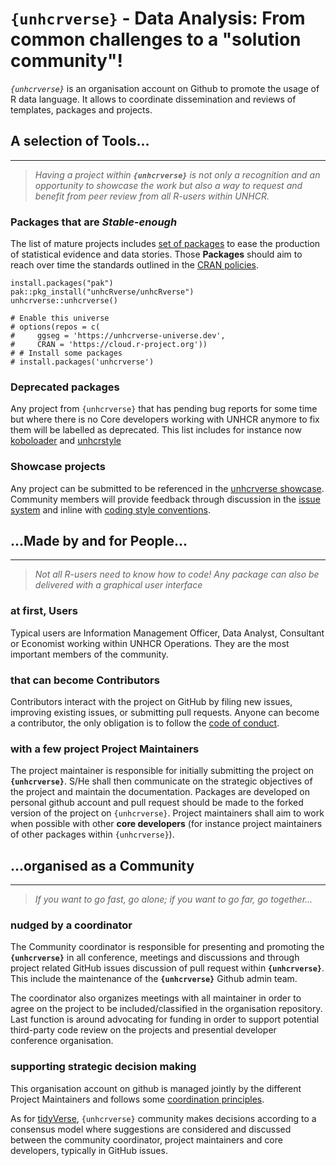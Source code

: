 # `{unhcrverse}` - **Data Analysis: From common challenges to a "solution community"**!

*`{unhcrverse}`* is an organisation account on Github  to promote the usage of R data language. It allows to coordinate dissemination and reviews of templates, packages and projects.


## A selection of Tools...

------------------------------------------------------------------------

> *Having a project within __`{unhcrverse}`__ is not only a recognition and an opportunity to showcase the work but also a way to request and benefit from peer review from all R-users within UNHCR.*

### Packages that are *Stable-enough*
The list of mature projects includes [set of packages](articles/ecosystem.html) to ease the production of statistical evidence and data stories. Those **Packages** should aim to reach over time the standards outlined in the [CRAN policies](https://cran.r-project.org/web/packages/policies.html).

```{r}
install.packages("pak")
pak::pkg_install("unhcRverse/unhcRverse")
unhcrverse::unhcrverse()

# Enable this universe
# options(repos = c(
#     ggseg = 'https://unhcrverse-universe.dev',
#     CRAN = 'https://cloud.r-project.org'))
# # Install some packages
# install.packages('unhcrverse')

```

### Deprecated packages
Any project from `{unhcrverse}` that has pending bug reports for some time but where there is no Core developers working with UNHCR anymore to fix them will be labelled as deprecated. This list includes for instance now [koboloader](https://unhcr.github.io/koboloadeR/docs/) and [unhcrstyle](https://unhcr-web.github.io/unhcRstyle/docs/)

### Showcase projects
Any project can be submitted to be referenced in the [unhcrverse showcase](articles/showcase.html). Community members will provide feedback through discussion in the [issue system](https://github.com/unhcRverse/unhcRverse/issues) and inline with [coding style conventions](articles/codingstyle.html).

## ...Made by and for People...

------------------------------------------------------------------------

> *Not all R-users need to know how to code! Any package can also be delivered with a graphical user interface*

### at first, **Users**
Typical users are Information Management Officer, Data Analyst, Consultant or Economist working within UNHCR Operations. They are the most important members of the community.

### that can become **Contributors**
Contributors interact with the project on GitHub by filing new issues, improving existing issues, or submitting pull requests. Anyone can become a contributor, the only obligation is to follow the [code of conduct](https://contributor-covenant.org/version/2/0/CODE_OF_CONDUCT.html).

### with a few project Project Maintainers
The project maintainer is responsible for initially submitting the project on **`{unhcrverse}`**. S/He shall then communicate on the strategic objectives of the project and maintain the documentation. Packages are developed on personal github account and pull request should be made to the forked version of the project on `{unhcrverse}`. Project maintainers shall aim to work when possible with other **core developers** (for instance project maintainers of other packages within `{unhcrverse}`).

## ...organised as a  Community

------------------------------------------------------------------------

> *If you want to go fast, go alone; if you want to go far, go together...*

### nudged by a **coordinator**
The Community coordinator is responsible for presenting and promoting the **`{unhcrverse}`** in all conference, meetings and discussions and through project related GitHub issues discussion of pull request within **`{unhcrverse}`**. This include the maintenance of the **`{unhcrverse}`** Github admin team.

The coordinator also organizes meetings with all maintainer in order to agree on the project to be included/classified in the organisation repository. Last function is around advocating for funding in order to support potential third-party code review on the projects and presential developer conference organisation.

### supporting **strategic decision making**
This organisation account on github is managed jointly by the different Project Maintainers and follows some [coordination principles](articles/coordination.html).

As for [tidyVerse](https://www.tidyverse.org/), `{unhcrverse}` community makes decisions according to a consensus model where suggestions are considered and discussed between the community coordinator, project maintainers and core developers, typically in GitHub issues.

